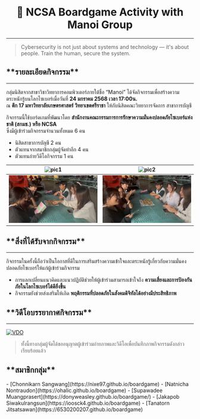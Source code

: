 <center><h1>🎲 NCSA Boardgame Activity with Manoi Group</h1></center>

---

> Cybersecurity is not just about systems and technology — it's about people. Train the human, secure the system.

<h2>**รายละเอียดกิจกรรม**</h2>

---

กลุ่มนิสิตจากสาขาวิชาวิทยาการคอมพิวเตอร์ภายใต้ชื่อ “Manoi” ได้จัดกิจกรรมเพื่อสร้างความตระหนักรู้บนโลกไซเบอร์เมื่อวันที่ **24 มกราคม 2568 เวลา 17:00น.**  
ณ **ตึก 17 มหาวิทยาลัยเกษตรศาสตร์ วิทยาเขตศรีราชา** ให้กับนิสิตคณะวิทยาการจัดการ สาขาการบัญชี  

กิจกรรมนี้ใช้บอร์ดเกมที่พัฒนาโดย **สำนักงานคณะกรรมการการรักษาความมั่นคงปลอดภัยไซเบอร์แห่งชาติ (สกมช.) หรือ NCSA**  
ซึ่งมีผู้เข้าร่วมกิจกรรมจำนวนทั้งหมด 6 คน  
- นิสิตสาขาการบัญชี 2 คน  
- ตัวแทนจากสมาชิกกลุ่มผู้จัดทำอีก 4 คน
- ตัวแทนถ่ายวีดีโอกิจกรรม 1 คน

![pic1](picture_github/act1_bg.png) |   ![pic2](picture_github/act2_bg.png)
:-------------------------:|:-------------------------:
![pic4](picture_github/act4_bg.PNG) |   ![pic3](picture_github/act3_bg.PNG)


<h2>**สิ่งที่ได้รับจากกิจกรรม**</h2>

---

กิจกรรมในครั้งนี้ถือว่าเป็นโอกาสที่ดีในการเสริมสร้างความเข้าใจและตระหนักรู้เกี่ยวกับความมั่นคงปลอดภัยไซเบอร์ให้แก่ผู้เข้าร่วมกิจกรรม  

- การแลกเปลี่ยนแนวคิดและแนวปฏิบัติช่วยให้ผู้เข้าร่วมสามารถเข้าใจถึง **ความเสี่ยงและการป้องกันภัยในโลกไซเบอร์ได้ดียิ่งขึ้น**  
- กิจกรรมยังช่วยส่งเสริมให้เกิด **พฤติกรรมที่ปลอดภัยในสังคมดิจิทัลได้อย่างมีประสิทธิภาพ**

<h2>**วิดีโอบรรยากาศกิจกรรม**</h2>  

---

[![VDO](picture_github/boardgame_bg.png)](https://www.youtube.com/watch?v=2hpcDR_QJQM)
> ทั้งนี้ทางกลุ่มผู้จัดได้ขออนุญาตผู้เข้าร่วมถ่ายภาพและวิดีโอเพื่อบันทึกภาพกิจกรรมดังกล่าวเรียบร้อยแล้ว

<h2>**สมาชิกกลุ่ม**</h2>  
- [Chonnikarn Sangwang](https://nixe97.github.io/boardgame) 
- [Natnicha Nontraudon](https://ohalic.github.io/boardgame)  
- [Supawadee Muangprasert](https://donyweasley.github.io/boardgame/) 
- [Jakapob Siwakulrangsun](https://ioosck4.github.io/boardgame)
- [Tanatorn Jitsatsawan](https://6530200207.github.io/boardgame)
